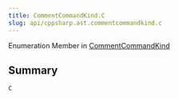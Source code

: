 ```yaml
---
title: CommentCommandKind.C
slug: api/cppsharp.ast.commentcommandkind.c
---
```

Enumeration Member in [CommentCommandKind](/api/cppsharp/ast/commentcommandkind)

## Summary



```csharp
C
```

